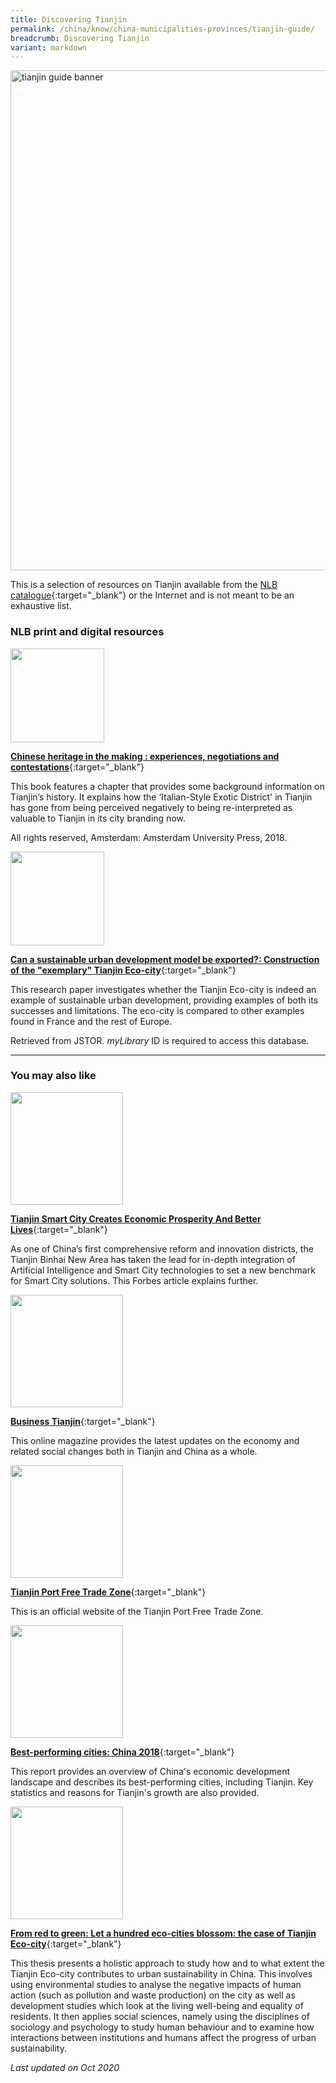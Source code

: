 ```yaml
---
title: Discovering Tianjin
permalink: /china/know/china-municipalities-provinces/tianjin-guide/
breadcrumb: Discovering Tianjin
variant: markdown
---
```

<img src="\images\china-selected\tianjin-guide.jpg" alt="tianjin guide banner" style="width:800px;">

This is a selection of resources on Tianjin available from the [NLB catalogue](http://catalogue.nlb.gov.sg/){:target="_blank"} or the Internet and is not meant to be an exhaustive list.

### **NLB print and digital resources**

<img src="/images/book-covers/Chinese-heritage-in-the-making.jpg" style="width:150px;">

[**Chinese heritage in the making : experiences, negotiations and contestations**](https://eservice.nlb.gov.sg/item_holding.aspx?bid=204377516){:target="_blank"}

This book features a chapter that provides some background information on Tianjin’s history. It explains how the ‘Italian-Style Exotic District' in Tianjin has gone from being perceived negatively to being re-interpreted as valuable to Tianjin in its city branding now.

All rights reserved, Amsterdam: Amsterdam University Press, 2018.

<img src="/images/resources/Database 1.jpg" style="width:150px;">

[**Can a sustainable urban development model be exported?: Construction of the "exemplary" Tianjin Eco-city**](https://eresources.nlb.gov.sg/Main/browse/resource/1322){:target="_blank"}

This research paper investigates whether the Tianjin Eco-city is indeed an example of sustainable urban development, providing examples of both its successes and limitations. The eco-city is compared to other examples found in France and the rest of Europe. 

Retrieved from JSTOR. <i>myLibrary</i> ID is required to access this database.

---

### **You may also like**

<img src="/images/resources/Article 1.jpg" style="width:180px;">

[**Tianjin Smart City Creates Economic Prosperity And Better Lives**](https://www.forbes.com/sites/huawei/2019/02/26/tianjin-smart-city-creates-economic-prosperity-and-better-lives/){:target="_blank"}

As one of China’s first comprehensive reform and innovation districts, the Tianjin Binhai New Area has taken the lead for in-depth integration of Artificial Intelligence and Smart City technologies to set a new benchmark for Smart City solutions. This Forbes article explains further.

<img src="/images/resources/Article 2.jpg" style="width:180px;">

[**Business Tianjin**](https://www.businesstianjin.com/){:target="_blank"}

This online magazine provides the latest updates on the economy and related social changes both in Tianjin and China as a whole. 

<img src="/images/resources/Article 4.jpg" style="width:180px;">

[**Tianjin Port Free Trade Zone**](https://www.tjftz.gov.cn/english/){:target="_blank"}

This is an official website of the Tianjin Port Free Trade Zone.

<img src="/images/resources/Article 1.jpg" style="width:180px;">

[**Best-performing cities: China 2018**](https://milkeninstitute.org/sites/default/files/reports-pdf/BPCC-China.pdf){:target="_blank"}

This report provides an overview of China's economic development landscape and describes its best-performing cities, including Tianjin. Key statistics and reasons for Tianjin's growth are also provided. 

<img src="/images/resources/Article 2.jpg" style="width:180px;">

[**From red to green: Let a hundred eco-cities blossom: the case of Tianjin Eco-city**](https://studenttheses.uu.nl/bitstream/handle/20.500.12932/22171/final%20version%20thesis%20Tianjin%20Eco-city%20(Pien,%20Bacchus%20and%20Anne%20Lotte).pdf?sequence=2){:target="_blank"}

This thesis presents a holistic approach to study how and to what extent the Tianjin Eco-city contributes to urban sustainability in China. This involves using environmental studies to analyse the negative impacts of human action (such as pollution and waste production) on the city as well as development studies which look at the living well-being and equality of residents. It then applies social sciences, namely using the disciplines of sociology and psychology to study human behaviour and to examine how interactions between institutions and humans affect the progress of urban sustainability.



*Last updated on Oct 2020*